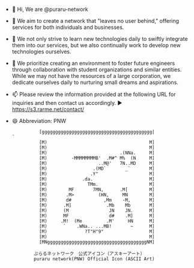 - 👋 Hi, We are @puraru-network
- 👀 We aim to create a network that "leaves no user behind," offering services for both individuals and businesses.
- 🌱 We not only strive to learn new technologies daily to swiftly integrate them into our services, but we also continually work to develop new technologies ourselves.
- 💞️ We prioritize creating an environment to foster future engineers through collaboration with student organizations and similar entities. While we may not have the resources of a large corporation, we dedicate ourselves daily to nurturing small dreams and aspirations.
- 📫 Please review the information provided at the following URL for inquiries and then contact us accordingly.
  ▶ https://s3.rarme.net/contact/
- 😄 Abbreviation: PNW








                [ggggggggggggggggggggggggggggggggggggggggg|               `
                [M)                                      M]
                [M)                                      M]
                [M)                           .(NNa.     M]
                [M)         -MMMMMMMMB'  .M#^ M%  (N     M]
                [M)                   ..M@'   7N..MD     M]
                [M)                 .(MD`       _`       M]
                [M)                .Y"                   M]
                [M)             .da.                     M]
                [M)               TMm.                   M]
                [M)        MF       7MN,      .M[        M]
                [M)       .M>         (HN,     MN        M]
                [M)       d#            ,Mm    -M,       M]
                [M)      .M]             .Mb    Mb       M]
                [M)      (M               JN    JN.      M]
                [M)      MF               d#    .M]      M]
                [M)     .M!  (Me         .M'     HN      M]
                [M)      `    .WNa.. ...MB!       ~      M]
                [M)              ?T"H"9"                 M]
                [M)                                      M]
                [MNgggggggggggggggggggggggggggggggggggggNM]

              ぷらるネットワーク　公式アイコン（アスキーアート）
              puraru network(PNW) Official Icon (ASCII Art)
